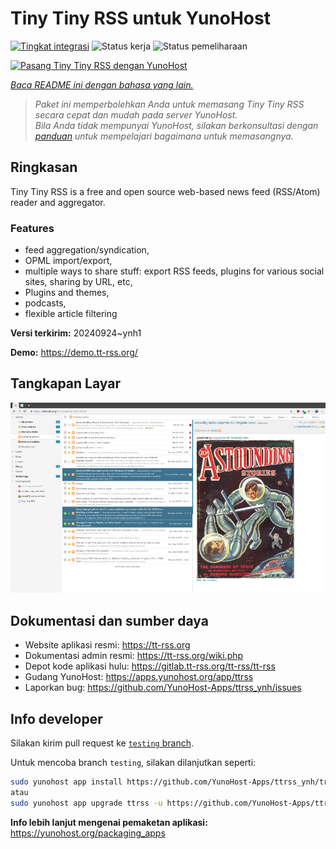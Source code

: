 <!--
N.B.: README ini dibuat secara otomatis oleh <https://github.com/YunoHost/apps/tree/master/tools/readme_generator>
Ini TIDAK boleh diedit dengan tangan.
-->

# Tiny Tiny RSS untuk YunoHost

[![Tingkat integrasi](https://dash.yunohost.org/integration/ttrss.svg)](https://ci-apps.yunohost.org/ci/apps/ttrss/) ![Status kerja](https://ci-apps.yunohost.org/ci/badges/ttrss.status.svg) ![Status pemeliharaan](https://ci-apps.yunohost.org/ci/badges/ttrss.maintain.svg)

[![Pasang Tiny Tiny RSS dengan YunoHost](https://install-app.yunohost.org/install-with-yunohost.svg)](https://install-app.yunohost.org/?app=ttrss)

*[Baca README ini dengan bahasa yang lain.](./ALL_README.md)*

> *Paket ini memperbolehkan Anda untuk memasang Tiny Tiny RSS secara cepat dan mudah pada server YunoHost.*  
> *Bila Anda tidak mempunyai YunoHost, silakan berkonsultasi dengan [panduan](https://yunohost.org/install) untuk mempelajari bagaimana untuk memasangnya.*

## Ringkasan

Tiny Tiny RSS is a free and open source web-based news feed (RSS/Atom) reader and aggregator.

### Features

- feed aggregation/syndication,
- OPML import/export,
- multiple ways to share stuff: export RSS feeds, plugins for various social sites, sharing by URL, etc,
- Plugins and themes,
- podcasts,
- flexible article filtering


**Versi terkirim:** 20240924~ynh1

**Demo:** <https://demo.tt-rss.org/>

## Tangkapan Layar

![Tangkapan Layar pada Tiny Tiny RSS](./doc/screenshots/screenshot.png)

## Dokumentasi dan sumber daya

- Website aplikasi resmi: <https://tt-rss.org>
- Dokumentasi admin resmi: <https://tt-rss.org/wiki.php>
- Depot kode aplikasi hulu: <https://gitlab.tt-rss.org/tt-rss/tt-rss>
- Gudang YunoHost: <https://apps.yunohost.org/app/ttrss>
- Laporkan bug: <https://github.com/YunoHost-Apps/ttrss_ynh/issues>

## Info developer

Silakan kirim pull request ke [`testing` branch](https://github.com/YunoHost-Apps/ttrss_ynh/tree/testing).

Untuk mencoba branch `testing`, silakan dilanjutkan seperti:

```bash
sudo yunohost app install https://github.com/YunoHost-Apps/ttrss_ynh/tree/testing --debug
atau
sudo yunohost app upgrade ttrss -u https://github.com/YunoHost-Apps/ttrss_ynh/tree/testing --debug
```

**Info lebih lanjut mengenai pemaketan aplikasi:** <https://yunohost.org/packaging_apps>
